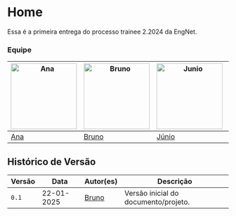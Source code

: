 # Home

Essa é a primeira entrega do processo trainee 2.2024 da EngNet.





### Equipe

| <a href="https://github.com/nanabridge" target="_blank"><img src="https://avatars.githubusercontent.com/u/195703004?v=4" alt="Ana" width="150" /></a> | <a href="https://github.com/brunobreis" target="_blank"><img src="https://avatars.githubusercontent.com/u/62809606?v=4" alt="Bruno" width="150" /></a> | <a href="https://github.com/Juniossilva173" target="_blank"><img src="https://avatars.githubusercontent.com/u/195664571?v=4" alt="Junio" width="150" /></a> | <a href="https://github.com/talesrg" target="_blank"><img src="https://avatars.githubusercontent.com/u/70861660?v=4" alt="Tales" width="150" /></a> |
|--------------------------------------------------------------------------------------------------------------------------|---------------------------------------------------------------------------------------------------------------------------|---------------------------------------------------------------------------------------------------------------------------|---------------------------------------------------------------------------------------------------------------------------|
| [Ana](https://github.com/nanabridge)                                                                                     | [Bruno](https://github.com/brunobreis)                                                                                     | [Júnio](https://github.com/Juniossilva173)                                                                                 | [Tales](https://github.com/talesrg)                                                                                       |


## Histórico de Versão

| Versão   | Data       | Autor(es)                                  | Descrição                                                                                   |
|----------|------------|--------------------------------------------|---------------------------------------------------------------------------------------------|
| `0.1`    | 22-01-2025 | [Bruno](https://github.com/brunobreis)     | Versão inicial do documento/projeto.                                                        |